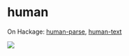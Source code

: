 # human

On Hackage:
[human-parse](https://hackage.haskell.org/package/human-parse),
[human-text](https://hackage.haskell.org/package/human-text)

![](https://travis-ci.org/chris-martin/human.svg)

